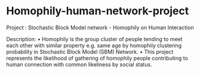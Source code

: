 # Homophily-human-network-project
Project : Stochastic Block Model network - Homophily on Human Interaction 


Description:
• Homophily is the group cluster of people tending to meet each other with similar property e.g. same age by homophily clustering probability in Stochastic Block Model (SBM) Network.
• This project represents the likelihood of gathering of homophily people contributing to human connection with common likeliness by social status.


